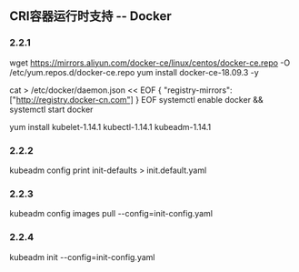 

## CRI容器运行时支持 -- Docker

### 2.2.1
wget https://mirrors.aliyun.com/docker-ce/linux/centos/docker-ce.repo -O /etc/yum.repos.d/docker-ce.repo
yum install docker-ce-18.09.3 -y

cat >  /etc/docker/daemon.json  << EOF
{
  "registry-mirrors": ["http://registry.docker-cn.com"]
}
EOF
systemctl enable docker && systemctl start docker



yum install kubelet-1.14.1  kubectl-1.14.1 kubeadm-1.14.1

### 2.2.2
kubeadm config print init-defaults > init.default.yaml

### 2.2.3
kubeadm config images pull --config=init-config.yaml

### 2.2.4
kubeadm init --config=init-config.yaml
